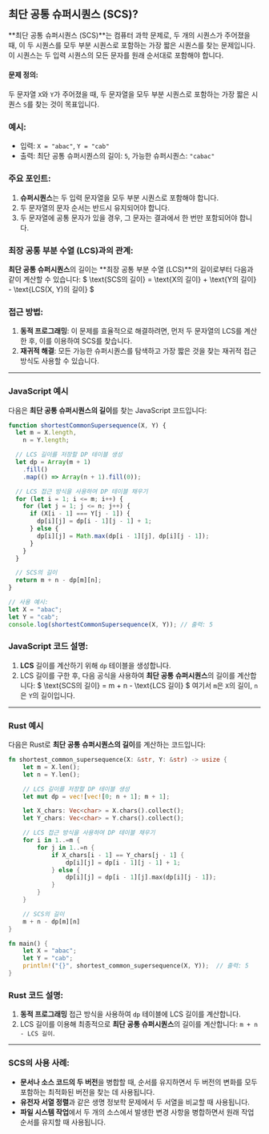 ## 최단 공통 슈퍼시퀀스 (SCS)?

**최단 공통 슈퍼시퀀스 (SCS)**는 컴퓨터 과학 문제로, 두 개의 시퀀스가 주어졌을 때, 이 두 시퀀스를 모두 부분 시퀀스로 포함하는 가장 짧은 시퀀스를 찾는 문제입니다. 이 시퀀스는 두 입력 시퀀스의 모든 문자를 원래 순서대로 포함해야 합니다.

#### 문제 정의:

두 문자열 `X`와 `Y`가 주어졌을 때, 두 문자열을 모두 부분 시퀀스로 포함하는 가장 짧은 시퀀스 `S`를 찾는 것이 목표입니다.

### 예시:

- 입력: `X = "abac"`, `Y = "cab"`
- 출력: 최단 공통 슈퍼시퀀스의 길이: `5`, 가능한 슈퍼시퀀스: `"cabac"`

### 주요 포인트:

1. **슈퍼시퀀스**는 두 입력 문자열을 모두 부분 시퀀스로 포함해야 합니다.
2. 두 문자열의 문자 순서는 반드시 유지되어야 합니다.
3. 두 문자열에 공통 문자가 있을 경우, 그 문자는 결과에서 한 번만 포함되어야 합니다.

### 최장 공통 부분 수열 (LCS)과의 관계:

**최단 공통 슈퍼시퀀스**의 길이는 **최장 공통 부분 수열 (LCS)**의 길이로부터 다음과 같이 계산할 수 있습니다:
$ \text{SCS의 길이} = \text{X의 길이} + \text{Y의 길이} - \text{LCS(X, Y)의 길이} $

### 접근 방법:

1. **동적 프로그래밍**: 이 문제를 효율적으로 해결하려면, 먼저 두 문자열의 LCS를 계산한 후, 이를 이용하여 SCS를 찾습니다.
2. **재귀적 해결**: 모든 가능한 슈퍼시퀀스를 탐색하고 가장 짧은 것을 찾는 재귀적 접근 방식도 사용할 수 있습니다.

---

### JavaScript 예시

다음은 **최단 공통 슈퍼시퀀스의 길이**를 찾는 JavaScript 코드입니다:

```javascript
function shortestCommonSupersequence(X, Y) {
  let m = X.length,
    n = Y.length;

  // LCS 길이를 저장할 DP 테이블 생성
  let dp = Array(m + 1)
    .fill()
    .map(() => Array(n + 1).fill(0));

  // LCS 접근 방식을 사용하여 DP 테이블 채우기
  for (let i = 1; i <= m; i++) {
    for (let j = 1; j <= n; j++) {
      if (X[i - 1] === Y[j - 1]) {
        dp[i][j] = dp[i - 1][j - 1] + 1;
      } else {
        dp[i][j] = Math.max(dp[i - 1][j], dp[i][j - 1]);
      }
    }
  }

  // SCS의 길이
  return m + n - dp[m][n];
}

// 사용 예시:
let X = "abac";
let Y = "cab";
console.log(shortestCommonSupersequence(X, Y)); // 출력: 5
```

### JavaScript 코드 설명:

1. **LCS** 길이를 계산하기 위해 `dp` 테이블을 생성합니다.
2. LCS 길이를 구한 후, 다음 공식을 사용하여 **최단 공통 슈퍼시퀀스**의 길이를 계산합니다:
   $ \text{SCS의 길이} = m + n - \text{LCS 길이} $
   여기서 `m`은 `X`의 길이, `n`은 `Y`의 길이입니다.

---

### Rust 예시

다음은 Rust로 **최단 공통 슈퍼시퀀스의 길이**를 계산하는 코드입니다:

```rust
fn shortest_common_supersequence(X: &str, Y: &str) -> usize {
    let m = X.len();
    let n = Y.len();

    // LCS 길이를 저장할 DP 테이블 생성
    let mut dp = vec![vec![0; n + 1]; m + 1];

    let X_chars: Vec<char> = X.chars().collect();
    let Y_chars: Vec<char> = Y.chars().collect();

    // LCS 접근 방식을 사용하여 DP 테이블 채우기
    for i in 1..=m {
        for j in 1..=n {
            if X_chars[i - 1] == Y_chars[j - 1] {
                dp[i][j] = dp[i - 1][j - 1] + 1;
            } else {
                dp[i][j] = dp[i - 1][j].max(dp[i][j - 1]);
            }
        }
    }

    // SCS의 길이
    m + n - dp[m][n]
}

fn main() {
    let X = "abac";
    let Y = "cab";
    println!("{}", shortest_common_supersequence(X, Y));  // 출력: 5
}
```

### Rust 코드 설명:

1. **동적 프로그래밍** 접근 방식을 사용하여 `dp` 테이블에 LCS 길이를 계산합니다.
2. LCS 길이를 이용해 최종적으로 **최단 공통 슈퍼시퀀스**의 길이를 계산합니다: `m + n - LCS 길이`.

---

### SCS의 사용 사례:

- **문서나 소스 코드의 두 버전**을 병합할 때, 순서를 유지하면서 두 버전의 변화를 모두 포함하는 최적화된 버전을 찾는 데 사용됩니다.
- **유전자 서열 정렬**과 같은 생명 정보학 문제에서 두 서열을 비교할 때 사용됩니다.
- **파일 시스템 작업**에서 두 개의 소스에서 발생한 변경 사항을 병합하면서 원래 작업 순서를 유지할 때 사용됩니다.
